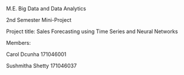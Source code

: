M.E. Big Data and Data Analytics

2nd Semester Mini-Project

Project title: Sales Forecasting using Time Series and Neural Networks

Members:

Carol Dcunha		171046001

Sushmitha Shetty	171046037
